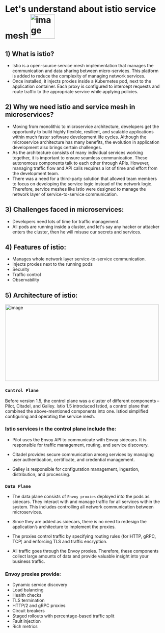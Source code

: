 # Let's understand about istio service mesh <img width="80" alt="image" src="https://github.com/DevMadhup/two-tier-flask-app/assets/121779953/122c1900-9eea-4b17-af6c-34dc6e6044d1">

## 1) What is istio?
- Istio is a open-source service mesh implementation that manages the communication and data sharing between micro-services. This platform is added to reduce the complexity of managing network services.
- Once installed, it injects proxies inside a Kubernetes pod, next to the application container. Each proxy is configured to intercept requests and route traffic to the appropriate service while applying policies.

## 2) Why we need istio and service mesh in microservices?
- Moving from monolithic to microservice architecture, developers get the opportunity to build highly flexible, resilient, and scalable applications within much faster software development life cycles. Although the microservice architecture has many benefits, the evolution in application development also brings certain challenges.
- As the architecture consists of many individual services working together, it is important to ensure seamless communication. These autonomous components talk to each other through APIs. However, managing traffic flow and API calls requires a lot of time and effort from the development team.
- There was a need for a third-party solution that allowed team members to focus on developing the service logic instead of the network logic. Therefore, service meshes like Istio were designed to manage the network layer of service-to-service communication.

## 3) Challenges faced in microservices:
- Developers need lots of time for traffic management.
- All pods are running inside a cluster, and let's say any hacker or attacker enters the cluster, then he will misuse our secrets and services.

## 4) Features of istio:
- Manages whole network layer service-to-service communication.
- Injects proxies next to the running pods
- Security
- Traffic control
- Observability

## 5) Architecture of istio:

<img width="500" height="250" alt="image" src="https://github.com/LondheShubham153/two-tier-flask-app/assets/121779953/845ecbe3-1372-410b-ba71-c00c175d64d3">

### `Control Plane`
Before version 1.5, the control plane was a cluster of different components – Pilot, Citadel, and Galley. Istio 1.5 introduced Istiod, a control plane that combined the above-mentioned components into one. Istiod simplified configuring and operating the service mesh.

### Istio services in the control plane include the:

- Pilot uses the Envoy API to communicate with Envoy sidecars. It is responsible for traffic management, routing, and service discovery.
  
- Citadel provides secure communication among services by managing user authentication, certificate, and credential management.
  
- Galley is responsible for configuration management, ingestion, distribution, and processing.

### `Data Plane`
- The data plane consists of `Envoy proxies` deployed into the pods as sidecars. They interact with and manage traffic for all services within the system. This includes controlling all network communication between microservices.

- Since they are added as sidecars, there is no need to redesign the application’s architecture to implement the proxies.

- The proxies control traffic by specifying routing rules (for HTTP, gRPC, TCP) and enforcing TLS and traffic encryption.

- All traffic goes through the Envoy proxies. Therefore, these components collect large amounts of data and provide valuable insight into your business traffic.

### Envoy proxies provide:

- Dynamic service discovery
- Load balancing
- Health checks
- TLS termination
- HTTP/2 and gRPC proxies
- Circuit breakers
- Staged rollouts with percentage-based traffic split
- Fault injection
- Rich metrics
